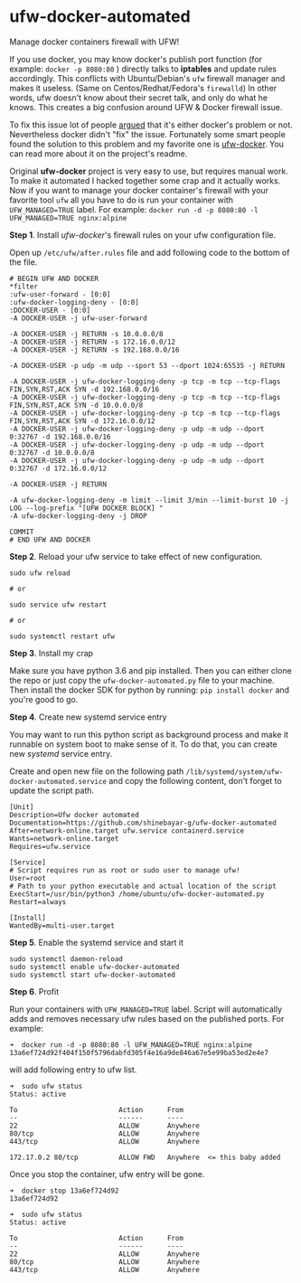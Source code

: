 # ufw-docker-automated
Manage docker containers firewall with UFW!

If you use docker, you may know docker's publish port function (for example: `docker -p 8080:80` ) directly talks to **iptables** and update rules accordingly.
This conflicts with Ubuntu/Debian's `ufw` firewall manager and makes it useless. (Same on Centos/Redhat/Fedora's `firewalld`) In other words, ufw doesn't know about their secret talk, and only do what he knows. This creates a big confusion around UFW & Docker firewall issue.

To fix this issue lot of people [argued](https://github.com/docker/for-linux/issues/690) that it's either docker's problem or not. Nevertheless docker didn't "fix" the issue.
Fortunately some smart people found the solution to this problem and my favorite one is [ufw-docker](https://github.com/chaifeng/ufw-docker). You can read more about it on the project's readme.

Original **ufw-docker** project is very easy to use, but requires manual work.
To make it automated I hacked together some crap and it actually works. Now if you want to manage your docker container's firewall with your favorite tool `ufw` all you have to do is run your container with `UFW_MANAGED=TRUE` label. For example: `docker run -d -p 8080:80 -l UFW_MANAGED=TRUE nginx:alpine` 


**Step 1**. Install *ufw-docker*'s firewall rules on your ufw configuration file.

Open up `/etc/ufw/after.rules` file and add following code to the bottom of the file.

```
# BEGIN UFW AND DOCKER
*filter
:ufw-user-forward - [0:0]
:ufw-docker-logging-deny - [0:0]
:DOCKER-USER - [0:0]
-A DOCKER-USER -j ufw-user-forward

-A DOCKER-USER -j RETURN -s 10.0.0.0/8
-A DOCKER-USER -j RETURN -s 172.16.0.0/12
-A DOCKER-USER -j RETURN -s 192.168.0.0/16

-A DOCKER-USER -p udp -m udp --sport 53 --dport 1024:65535 -j RETURN

-A DOCKER-USER -j ufw-docker-logging-deny -p tcp -m tcp --tcp-flags FIN,SYN,RST,ACK SYN -d 192.168.0.0/16
-A DOCKER-USER -j ufw-docker-logging-deny -p tcp -m tcp --tcp-flags FIN,SYN,RST,ACK SYN -d 10.0.0.0/8
-A DOCKER-USER -j ufw-docker-logging-deny -p tcp -m tcp --tcp-flags FIN,SYN,RST,ACK SYN -d 172.16.0.0/12
-A DOCKER-USER -j ufw-docker-logging-deny -p udp -m udp --dport 0:32767 -d 192.168.0.0/16
-A DOCKER-USER -j ufw-docker-logging-deny -p udp -m udp --dport 0:32767 -d 10.0.0.0/8
-A DOCKER-USER -j ufw-docker-logging-deny -p udp -m udp --dport 0:32767 -d 172.16.0.0/12

-A DOCKER-USER -j RETURN

-A ufw-docker-logging-deny -m limit --limit 3/min --limit-burst 10 -j LOG --log-prefix "[UFW DOCKER BLOCK] "
-A ufw-docker-logging-deny -j DROP

COMMIT
# END UFW AND DOCKER
```

**Step 2**. Reload your ufw service to take effect of new configuration.

```
sudo ufw reload

# or

sudo service ufw restart

# or

sudo systemctl restart ufw
```

**Step 3**. Install my crap

Make sure you have python 3.6 and pip installed. Then you can either clone the repo or just copy the `ufw-docker-automated.py` file to your machine.
Then install the docker SDK for python by running: `pip install docker` and you're good to go.

**Step 4**. Create new systemd service entry

You may want to run this python script as background process and make it runnable on system boot to make sense of it. To do that, you can create new *systemd* service entry.

Create and open new file on the following path `/lib/systemd/system/ufw-docker-automated.service` and copy the following content, don't forget to update the script path.

```
[Unit]
Description=Ufw docker automated
Documentation=https://github.com/shinebayar-g/ufw-docker-automated
After=network-online.target ufw.service containerd.service
Wants=network-online.target
Requires=ufw.service

[Service]
# Script requires run as root or sudo user to manage ufw!
User=root
# Path to your python executable and actual location of the script
ExecStart=/usr/bin/python3 /home/ubuntu/ufw-docker-automated.py
Restart=always

[Install]
WantedBy=multi-user.target
```

**Step 5**. Enable the systemd service and start it 

```
sudo systemctl daemon-reload
sudo systemctl enable ufw-docker-automated
sudo systemctl start ufw-docker-automated
```

**Step 6**. Profit

Run your containers with `UFW_MANAGED=TRUE` label. Script will automatically adds and removes necessary ufw rules based on the published ports.
For example:

```
➜  docker run -d -p 8080:80 -l UFW_MANAGED=TRUE nginx:alpine
13a6ef724d92f404f150f5796dabfd305f4e16a9de846a67e5e99ba53ed2e4e7
```

will add following entry to ufw list.

```
➜  sudo ufw status
Status: active

To                         Action      From
--                         ------      ----
22                         ALLOW       Anywhere                  
80/tcp                     ALLOW       Anywhere                  
443/tcp                    ALLOW       Anywhere                  

172.17.0.2 80/tcp          ALLOW FWD   Anywhere  <= this baby added 
```

Once you stop the container, ufw entry will be gone.

```
➜  docker stop 13a6ef724d92 
13a6ef724d92
```


```
➜  sudo ufw status
Status: active

To                         Action      From
--                         ------      ----
22                         ALLOW       Anywhere
80/tcp                     ALLOW       Anywhere
443/tcp                    ALLOW       Anywhere
```

